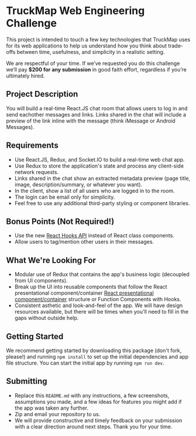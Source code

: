 # TruckMap Web Engineering Challenge

This project is intended to touch a few key technologies that TruckMap uses for its web applications to help us understand how you think about trade-offs between time, usefulness, and simplicity in a realistic setting.

We are respectful of your time.  If we’ve requested you do this challenge we’ll pay **$200 for any submission** in good faith effort, regardless if you’re ultimately hired.

## Project Description

You will build a real-time React.JS chat room that allows users to log in and send eachother messages and links.  Links shared in the chat will include a preview of the link inline with the message (think iMessage or Android Messages).

## Requirements

- Use React.JS, Redux, and Socket.IO to build a real-time web chat app.
- Use Redux to store the application's state and process any client-side network requests.
- Links shared in the chat show an extracted metadata preview (page title, image, description/summary, or whatever you want).
- In the client, show a list of all users who are logged in to the room.
- The login can be email only for simplicity.
- Feel free to use any additional third-party styling or component libraries.

## Bonus Points (Not Required!)

- Use the new [React Hooks API](https://medium.com/@dan_abramov/making-sense-of-react-hooks-fdbde8803889) instead of React class components.
- Allow users to tag/mention other users in their messages.

## What We're Looking For

- Modular use of Redux that contains the app's business logic (decoupled from UI components).
- Break up the UI into reusable components that follow the React presentational component/container [React presentational component/container](https://medium.com/@dan_abramov/smart-and-dumb-components-7ca2f9a7c7d0) structure or Function Components with Hooks.
- Consistent asthetic and look-and-feel of the app.  We will have design resources available, but there will be times when you'll need to fill in the gaps without outside help.

## Getting Started

We recommend getting started by downloading this package (don't fork, please!) and running `npm install` to set up the initial dependencies and app file structure.  You can start the initial app by running `npm run dev`.

## Submitting

- Replace this `README.md` with any instructions, a few screenshots, assumptions you made, and a few ideas for features you might add if the app was taken any further.
- Zip and email your repository to us.
- We will provide constructive and timely feedback on your submission with a clear direction around next steps.  Thank you for your time.

